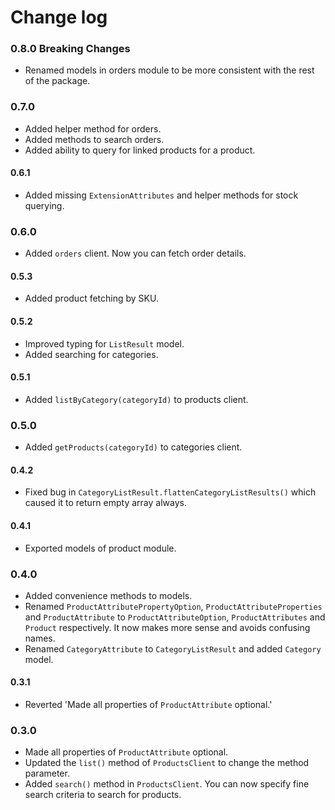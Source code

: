 # Change log

### 0.8.0 Breaking Changes

-   Renamed models in orders module to be more consistent with the rest of the package.

### 0.7.0

-   Added helper method for orders.
-   Added methods to search orders.
-   Added ability to query for linked products for a product.

#### 0.6.1

-   Added missing `ExtensionAttributes` and helper methods for stock querying.

### 0.6.0

-   Added `orders` client. Now you can fetch order details.

#### 0.5.3

-   Added product fetching by SKU.

#### 0.5.2

-   Improved typing for `ListResult` model.
-   Added searching for categories.

#### 0.5.1

-   Added `listByCategory(categoryId)` to products client.

### 0.5.0

-   Added `getProducts(categoryId)` to categories client.

#### 0.4.2

-   Fixed bug in `CategoryListResult.flattenCategoryListResults()` which caused it to return empty array always.

#### 0.4.1

-   Exported models of product module.

### 0.4.0

-   Added convenience methods to models.
-   Renamed `ProductAttributePropertyOption`, `ProductAttributeProperties` and `ProductAttribute` to `ProductAttributeOption`, `ProductAttributes` and `Product` respectively. It now makes more sense and avoids confusing names.
-   Renamed `CategoryAttribute` to `CategoryListResult` and added `Category` model.

#### 0.3.1

-   Reverted 'Made all properties of `ProductAttribute` optional.'

### 0.3.0

-   Made all properties of `ProductAttribute` optional.
-   Updated the `list()` method of `ProductsClient` to change the method parameter.
-   Added `search()` method in `ProductsClient`. You can now specify fine search criteria to search for products.
